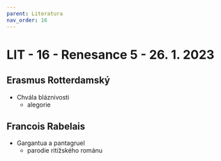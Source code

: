 ```yaml
---
parent: Literatura
nav_order: 16
---
```

# LIT - 16 - Renesance 5 - 26. 1. 2023
## Erasmus Rotterdamský
- Chvála bláznivosti
	- alegorie

## Francois Rabelais
- Gargantua a pantagruel
	- parodie ritížského románu